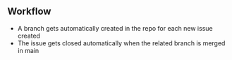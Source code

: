 ## Workflow

- A branch gets automatically created in the repo for each new issue created
- The issue gets closed automatically when the related branch is merged in main


